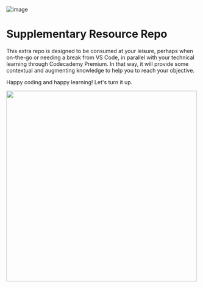 ![image](https://codecademy-images.s3.amazonaws.com/premium/premium-logo-blue.png)
# Supplementary Resource Repo

This extra repo is designed to be consumed at your leisure, perhaps when on-the-go or needing a break from VS Code, in parallel with your technical learning through Codecademy Premium.  In that way, it will provide some contextual and augmenting knowledge to help you to reach your objective.

Happy coding and happy learning!  Let's turn it up.

<img src="https://i.imgur.com/R7ncGUI.png" width="500"/>
